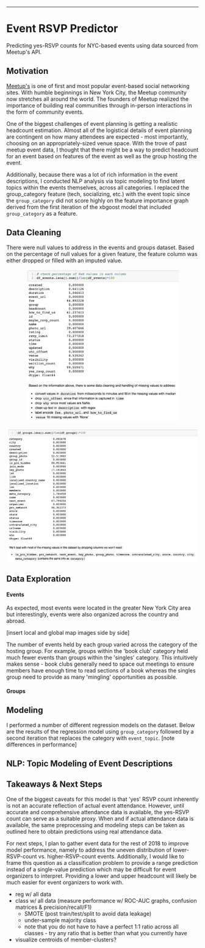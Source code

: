 ***
# Event RSVP Predictor

Predicting yes-RSVP counts for NYC-based events using data sourced from Meetup's API.

## Motivation

[Meetup's](https://www.meetup.com/) is one of first and most popular event-based social networking sites. With humble beginnings in New York City, the Meetup community now stretches all around the world. The founders of Meetup realized the importance of building real communities through in-person interactions in the form of community events.

One of the biggest challenges of event planning is getting a realistic headcount estimation. Almost all of the logistical details of event planning are contingent on how many attendees are expected - most importantly, choosing on an appropriately-sized venue space.  With the trove of past meetup event data, I thought that there might be a way to predict headcount for an event based on features of the event as well as the group hosting the event.

Additionally, because there was a lot of rich information in the event descriptions, I conducted NLP analysis via topic modeling to find latent topics within the events themselves, across all categories. I replaced the group_category feature (tech, socializing, etc.) with the event topic since the ```group_category``` did not score highly on the feature importance graph derived from the first iteration of the xbgoost model that included ```group_category``` as a feature.

## Data Cleaning
There were null values to address in the events and groups dataset. Based on the percentage of null values for a given feature, the feature column was either dropped or filled with an imputed value.

<p align="center">
 <img width="400" alt="datacleaning" height="400" src="datacleaning.png">
</p>

<p align="center">
 <img width="500" alt="datacleaning_groups" height="350" src="datacleaning_groups.png">
</p>


## Data Exploration

#### Events

As expected, most events were located in the greater New York City area but interestingly, events were also organized across the country and abroad.

[insert local and global map images side by side]

The number of events held by each group varied across the category of the hosting group. For example, groups within the 'book club' category held much fewer events than groups within the 'singles' category. This intuitively makes sense - book clubs generally need to space out meetings to ensure members have enough time to read sections of a book whereas the singles group need to provide as many 'mingling' opportunities as possible.


#### Groups


## Modeling

I performed a number of different regression models on the dataset. Below are the results of the regression model using ```group_category``` followed by a second iteration that replaces the category with ```event_topic```. [note differences in performance]


## NLP: Topic Modeling of Event Descriptions



## Takeaways & Next Steps

One of the biggest caveats for this model is that 'yes' RSVP count inherently is not an accurate reflection of actual event attendance. However, until accurate and comprehensive attendance data is available, the yes-RSVP count can serve as a suitable proxy. When and if actual attendance data is available, the same preprocessing and modeling steps can be taken as outlined here to obtain predictions using real attendance data.

For next steps, I plan to gather event data for the rest of 2018 to improve model performance, namely to address the uneven distribution of lower-RSVP-count vs. higher-RSVP-count events. Additionally, I would like to frame this question as a classification problem to provide a range prediction instead of a single-value prediction which may be difficult for event organizers to interpret. Providing a lower and upper headcount will likely be much easier for event organizers to work with.



- reg w/ all data
- class w/ all data (measure performance w/ ROC-AUC graphs, confusion matrices & precision/recall/F1)
    - SMOTE (post train/test/split to avoid data leakage)
    - under-sample majority class
    - note that you do not have to have a perfect 1:1 ratio across all classes - try any ratio that is better than what you currently have
- visualize centroids of member-clusters?

